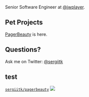 Senior Software Engineer at [@jwplayer](https://github.com/jwplayer).

## Pet Projects 
[PagerBeauty](http://work.sergii.org/pagerbeauty/) is here. 

## Questions?
Ask me on Twitter: [@sergiitk](https://twitter.com/sergiitk)

## test
[`sergiitk/pagerbeauty`](https://hub.docker.com/r/sergiitk/pagerbeauty) [![](https://images.microbadger.com/badges/image/sergiitk/pagerbeauty.svg)](https://hub.docker.com/r/sergiitk/pagerbeauty)
